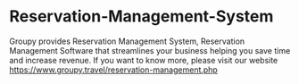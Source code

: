 # Reservation-Management-System
Groupy provides Reservation Management System, Reservation Management Software that streamlines your business helping you save time and increase revenue. If you want to know  more, please visit our website https://www.groupy.travel/reservation-management.php 
